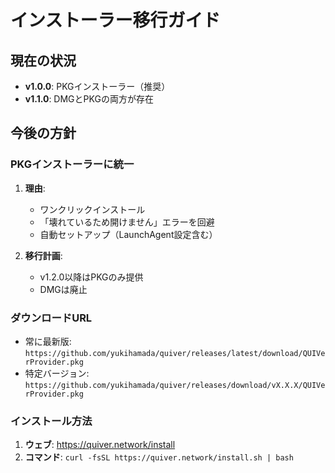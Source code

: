 # インストーラー移行ガイド

## 現在の状況

- **v1.0.0**: PKGインストーラー（推奨）
- **v1.1.0**: DMGとPKGの両方が存在

## 今後の方針

### PKGインストーラーに統一
1. **理由**:
   - ワンクリックインストール
   - 「壊れているため開けません」エラーを回避
   - 自動セットアップ（LaunchAgent設定含む）

2. **移行計画**:
   - v1.2.0以降はPKGのみ提供
   - DMGは廃止

### ダウンロードURL
- 常に最新版: `https://github.com/yukihamada/quiver/releases/latest/download/QUIVerProvider.pkg`
- 特定バージョン: `https://github.com/yukihamada/quiver/releases/download/vX.X.X/QUIVerProvider.pkg`

### インストール方法
1. **ウェブ**: https://quiver.network/install
2. **コマンド**: `curl -fsSL https://quiver.network/install.sh | bash`